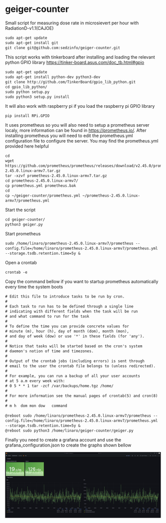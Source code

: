 # geiger-counter
Small script for measuring dose rate in microsievert per hour with RadiationD-v1.1(CAJOE)

```
sudo apt-get update
sudo apt-get install git
git clone git@github.com:sedzinfo/geiger-counter.git
```

This script works with tinkerboard after installing and loading the relevant python GPIO library https://tinker-board.asus.com/doc_tb.html#gpio
```
sudo apt-get update
sudo apt-get install python-dev python3-dev
git clone http://github.com/TinkerBoard/gpio_lib_python.git
cd gpio_lib_python/
sudo python setup.py
sudo python3 setup.py install
```

It will also work with raspberry pi if you load the raspberry pi GPIO library
```
pip install RPi.GPIO
```

It uses prometheus so you will also need to setup a prometheus server localy, more information can be found in https://prometheus.io/. After installing prometheus you will need to edit the prometheus.yml configuration file to configure the server. You may find the prometheus.yml provided here helpful
```
cd
wget https://github.com/prometheus/prometheus/releases/download/v2.45.0/prometheus-2.45.0.linux-armv7.tar.gz
tar -xzvf prometheus-2.45.0.linux-armv7.tar.gz
cd prometheus-2.45.0.linux-armv7/
cp prometheus.yml prometheus.bak
cd
cp ~/geiger-counter/prometheus.yml ~/prometheus-2.45.0.linux-armv7/prometheus.yml
```
Start the script
```
cd geiger-counter/
python3 geiger.py
```
Start prometheus
```
sudo /home/linaro/prometheus-2.45.0.linux-armv7/prometheus --config.file=/home/linaro/prometheus-2.45.0.linux-armv7/prometheus.yml --storage.tsdb.retention.time=5y &
```
Open a crontab
```
crontab -e
```
Copy the command bellow if you want to startup prometheus automatically every time the system boots

```
# Edit this file to introduce tasks to be run by cron.
# 
# Each task to run has to be defined through a single line
# indicating with different fields when the task will be run
# and what command to run for the task
# 
# To define the time you can provide concrete values for
# minute (m), hour (h), day of month (dom), month (mon),
# and day of week (dow) or use '*' in these fields (for 'any').
# 
# Notice that tasks will be started based on the cron's system
# daemon's notion of time and timezones.
# 
# Output of the crontab jobs (including errors) is sent through
# email to the user the crontab file belongs to (unless redirected).
# 
# For example, you can run a backup of all your user accounts
# at 5 a.m every week with:
# 0 5 * * 1 tar -zcf /var/backups/home.tgz /home/
# 
# For more information see the manual pages of crontab(5) and cron(8)
# 
# m h  dom mon dow   command

@reboot sudo /home/linaro/prometheus-2.45.0.linux-armv7/prometheus --config.file=/home/linaro/prometheus-2.45.0.linux-armv7/prometheus.yml --storage.tsdb.retention.time=5y &
@reboot sudo python3 /home/linaro/geiger-counter/geiger.py
```

Finally you need to create a grafana account and use the grafana_configuration.json to create the graphs shown bellow

![Alt text](https://github.com/sedzinfo/geiger-counter/blob/main/grafana.png)

